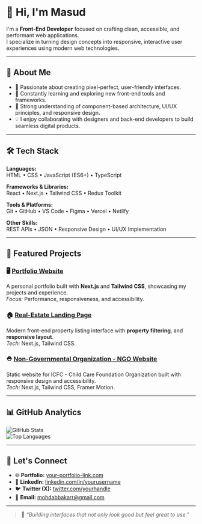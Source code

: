 # 👋 Hi, I'm Masud

I'm a **Front-End Developer** focused on crafting clean, accessible, and performant web applications.  
I specialize in turning design concepts into responsive, interactive user experiences using modern web technologies.

---

## 🧩 About Me

- 🎯 Passionate about creating pixel-perfect, user-friendly interfaces.  
- 🚀 Constantly learning and exploring new front-end tools and frameworks.  
- 🧠 Strong understanding of component-based architecture, UI/UX principles, and responsive design.  
- 💡 I enjoy collaborating with designers and back-end developers to build seamless digital products.  

---

## 🛠️ Tech Stack

**Languages:**  
HTML • CSS • JavaScript (ES6+) • TypeScript  

**Frameworks & Libraries:**  
React • Next.js • Tailwind CSS • Redux Toolkit  

**Tools & Platforms:**  
Git • GitHub • VS Code • Figma • Vercel • Netlify  

**Other Skills:**  
REST APIs • JSON • Responsive Design • UI/UX Implementation  

---

## 💼 Featured Projects

### 🖥️ [Portfolio Website](https://devmasud.vercel.app/)
A personal portfolio built with **Next.js** and **Tailwind CSS**, showcasing my projects and experience.  
*Focus:* Performance, responsiveness, and accessibility.

### 🏠 [Real-Estate Landing Page](https://lumina-estate.vercel.app/)
Modern front-end property listing interface with **property filtering**, and **responsive layout**.  
*Tech:* Next.js, Tailwind CSS.

### ⛑ [Non-Governmental Organization - NGO Website](https://icfc-ngo.vercel.app/)
Static website for ICFC - Child Care Foundation Organization built with responsive design and accessibility.  
*Tech:* Next.js, Tailwind CSS, Framer Motion.

---

## 📊 GitHub Analytics

![GitHub Stats](https://github-readme-stats.vercel.app/api?username=dev-mas-ud&show_icons=true&theme=tokyonight)  
![Top Languages](https://github-readme-stats.vercel.app/api/top-langs/?username=dev-mas-ud&layout=compact&theme=tokyonight)

---

## 🤝 Let's Connect

- 🌐 **Portfolio:** [your-portfolio-link.com](https://devmasud.vercel.app)  
- 💼 **LinkedIn:** [linkedin.com/in/yourusername](https://www.linkedin.com/in/dev-masud/)  
- 🐦 **Twitter (X):** [twitter.com/yourhandle](https://x.com/DevMasud)  
- 📧 **Email:** mohdabbakarr@gmail.com  

---

> 💬 *“Building interfaces that not only look good but feel great to use.”*
